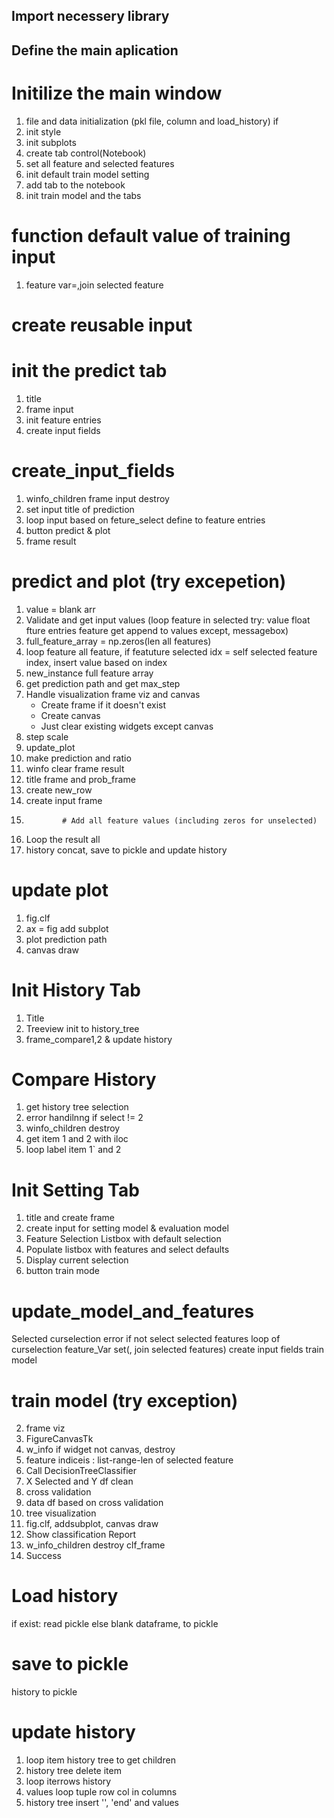 ## Import necessery library
## Define the main aplication

# Initilize the main window
1. file and data initialization (pkl file, column and load_history) if 
2. init style
3. init subplots
4. create tab control(Notebook)
5. set all feature and selected features
5. init default train model setting
6. add tab to the notebook
7. init train model and the tabs

# function default value of training input
1. feature var=,join selected feature

# create reusable input

# init the predict tab
1. title
2. frame input
3. init feature entries
2. create input fields

# create_input_fields
1. winfo_children frame input destroy
2. set input title of prediction 
3. loop input based on feture_select define to feature entries
3. button predict & plot
4. frame result


# predict and plot (try excepetion)
1. value = blank arr
2. Validate and get input values (loop feature in selected try: value float fture entries feature get append to values except, messagebox)
3. full_feature_array = np.zeros(len all features)
4. loop feature all feature, if featuture selected idx = self selected feature index, insert value based on index
5. new_instance full feature array
6. get prediction path and get max_step
7. Handle visualization frame viz and canvas
   - Create frame if it doesn't exist
   - Create canvas
   - Just clear existing widgets except canvas
8. step scale
9. update_plot
10. make prediction and ratio
11. winfo clear frame result
12. title frame and prob_frame
13. create new_row
14. create input frame
15.             # Add all feature values (including zeros for unselected)
16. Loop the result all
17. history concat, save to pickle and update history

# update plot
1. fig.clf
2. ax = fig add subplot
3. plot prediction path
4. canvas draw

# Init History Tab
1. Title
2. Treeview init to history_tree
3. frame_compare1,2 & update history

# Compare History
1. get history tree selection
2. error handilnng if select != 2
3. winfo_children destroy
4. get item 1 and 2 with iloc
5. loop label item 1` and 2

# Init Setting Tab
1. title and create frame
2. create input for setting model & evaluation model
3. Feature Selection Listbox with default selection
4. Populate listbox with features and select defaults
5. Display current selection 
4. button train mode

# update_model_and_features 
Selected curselection
error if not select
selected features loop of curselection
feature_Var set(, join selected features)
create input fields
train model

# train model (try exception)
2. frame viz
3. FigureCanvasTk
4. w_info if widget not canvas, destroy
5. feature indiceis : list-range-len of selected feature
6. Call DecisionTreeClassifier
7. X Selected and Y df clean
8. cross validation
9. data df based on cross validation
10. tree visualization
11. fig.clf, addsubplot, canvas draw
12. Show classification Report
1. w_info_children destroy clf_frame
13. Success

# Load history
if exist: read pickle
else blank dataframe, to pickle

# save to pickle 
history to pickle

# update history
1. loop item history tree to get children
2. history tree delete item
3. loop iterrows history
4. values loop tuple row col in columns
5. history tree insert '', 'end' and values